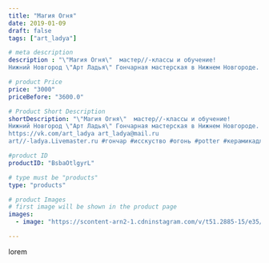 ```yaml
---
title: "Магия Огня"
date: 2019-01-09
draft: false
tags: ["art_ladya"]

# meta description
description : "\"Магия Огня\"  мастер//-классы и обучение!
Нижний Новгород \"Арт Ладья\" Гончарная мастерская в Нижнем Новгороде. Изготовление керамики и мастер//-классы по об"

# product Price
price: "3000"
priceBefore: "3600.0"

# Product Short Description
shortDescription: "\"Магия Огня\"  мастер//-классы и обучение!
Нижний Новгород \"Арт Ладья\" Гончарная мастерская в Нижнем Новгороде. Изготовление керамики и мастер//-классы по обучению. 
https://vk.com/art_ladya art_ladya@mail.ru 
art//-ladya.Livemaster.ru #гончар #исскуство #огонь #potter #керамикадляинтерьера #керамикаручнаяработа #гончарнаямастерская #керамиканазаказ #handmade #посудаизглины #керамика #гончарнаяпосуда #эксклюзивнаякерамика #dishes #decor #ceramicar #nntoday #claygoods #фестиваль #earthenware #ceramic #design #fire #нижнийновгород #ceramicart #гончарныйкруг #clay #авторскаякерамика #мастеркласс"

#product ID
productID: "BsbaOtlgyrL"

# type must be "products"
type: "products"

# product Images
# first image will be shown in the product page
images:
  - image: "https://scontent-arn2-1.cdninstagram.com/v/t51.2885-15/e35/49530925_307611816544523_2338561805906955419_n.jpg?se=7&tp=1&_nc_ht=scontent-arn2-1.cdninstagram.com&_nc_cat=111&_nc_ohc=n78Ih7IwqbAAX_OujXQ&ccb=7-4&oh=601884b82a62ecd3ca25865b07188347&oe=6084CCBA&_nc_sid=86f79a&ig_cache_key=MTk1MzI3MDIyMzYyNDk0MDIzNQ%3D%3D.2-ccb7-4"

---
```

lorem
